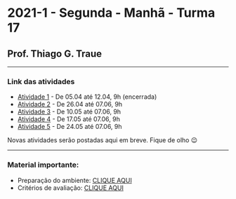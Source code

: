 # 2021-1 - Segunda - Manhã - Turma 17
## Prof. Thiago G. Traue

***

### Link das atividades

 - [Atividade 1](https://forms.gle/mjqqat87A44EX19M9) - De 05.04 até 12.04, 9h (encerrada)
 - [Atividade 2](https://forms.gle/uqnYf67rfyqNdjrw5) - De 26.04 até 07.06, 9h
 - [Atividade 3](https://forms.gle/dWRyvJQoW6qQdUfGA) - De 10.05 até 07.06, 9h
 - [Atividade 4](https://forms.gle/N68kFSPW4tsSQNWVA) - De 17.05 até 07.06, 9h
 - [Atividade 5](https://forms.gle/iF4FvfpAjT46Qckm6) - De 24.05 até 07.06, 9h


Novas atividades serão postadas aqui em breve. Fique de olho 😉


***

### Material importante:

- Preparação do ambiente: [CLIQUE AQUI](https://github.com/traue/2021-1_segunda_manha/wiki/Prepara%C3%A7%C3%A3o-do-Ambiente-de-desenvolvimento)
- Critérios de avaliação: [CLIQUE AQUI](https://github.com/traue/2021-1_segunda_manha/wiki/Crit%C3%A9rios-de-avalia%C3%A7%C3%A3o)

